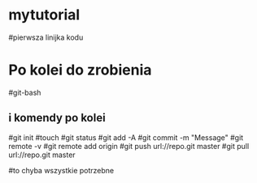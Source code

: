 # mytutorial
#pierwsza linijka kodu

<h1>Po kolei do zrobienia</h1>
#git-bash
<h2>i komendy po kolei</h2>
#git init
#touch
#git status
#git add -A
#git commit -m "Message"
#git remote -v
#git remote add origin
#git push url://repo.git master
#git pull url://repo.git master

#to chyba wszystkie potrzebne